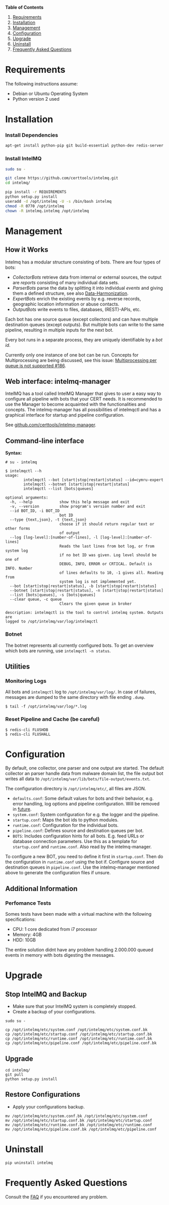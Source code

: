 **Table of Contents**

1. [Requirements](#requirements)
2. [Installation](#installation)
3. [Management](#management)
4. [Configuration](#configuration)
5. [Upgrade](#upgrade)
6. [Uninstall](#uninstall)
7. [Frequently Asked Questions](#faq)


<a name="requirements"></a>
# Requirements

The following instructions assume:

* Debian or Ubuntu Operating System
* Python version 2 used


<a name="installation"></a>
# Installation

### Install Dependencies

```bash
apt-get install python-pip git build-essential python-dev redis-server python-zmq python-pycurl libcurl4-gnutls-dev
```


### Install IntelMQ

```bash
sudo su -

git clone https://github.com/certtools/intelmq.git
cd intelmq/

pip install -r REQUIREMENTS
python setup.py install
useradd -d /opt/intelmq -U -s /bin/bash intelmq
chmod -R 0770 /opt/intelmq
chown -R intelmq.intelmq /opt/intelmq
```

<a name="management"></a>
# Management

## How it Works
Intelmq has a modular structure consisting of bots. There are four types of bots:

* *CollectorBots* retrieve data from internal or external sources, the output
are *reports* consisting of many individual data sets.
* *ParserBots* parse the data by splitting it into individual *events* and
giving them a defined structure, see also [Data-Harmonization](Data-Harmonization.md).
* *ExpertBots* enrich the existing events by e.g. reverse records, geographic location
information or abuse contacts.
* *OutputBots* write events to files, databases, (REST)-APIs, etc.

Each bot has one source queue (except collectors) and can have multiple
destination queues (except outputs). But multiple bots can write to the same
pipeline, resulting in multiple inputs for the next bot.

Every bot runs in a separate process, they are uniquely identifiable by a *bot id*.

Currently only one instance of one bot can be run. Concepts for Multiprocessing are
being discussed, see this issue:
[Multiprocessing per queue is not supported #186](https://github.com/certtools/intelmq/issues/186).


## Web interface: intelmq-manager

IntelMQ has a tool called IntelMQ Manager that gives to user a easy way to 
configure all pipeline with bots that your CERT needs. It is recommended to
use the Manager to become acquainted with the functionalities and concepts.
The intelmq-manager has all possibilities of intelmqctl and has a graphical
interface for startup and pipeline configuration.

See [github.com/certtools/intelmq-manager](https://github.com/certtools/intelmq-manager).

## Command-line interface

**Syntax:**

```
# su - intelmq

$ intelmqctl --h
usage: 
        intelmqctl --bot [start|stop|restart|status] --id=cymru-expert
        intelmqctl --botnet [start|stop|restart|status]
        intelmqctl --list [bots|queues]

optional arguments:
  -h, --help            show this help message and exit
  -v, --version         show program's version number and exit
  --id BOT_ID, -i BOT_ID
                        bot ID
  --type {text,json}, -t {text,json}
                        choose if it should return regular text or other forms
                        of output
  --log [log-level]:[number-of-lines], -l [log-level]:[number-of-lines]
                        Reads the last lines from bot log, or from system log
                        if no bot ID was given. Log level should be one of
                        DEBUG, INFO, ERROR or CRTICAL. Default is INFO. Number
                        of lines defaults to 10, -1 gives all. Reading from
                        system log is not implemented yet.
  --bot [start|stop|restart|status], -b [start|stop|restart|status]
  --botnet [start|stop|restart|status], -n [start|stop|restart|status]
  --list [bots|queues], -s [bots|queues]
  --clear queue, -c queue
                        Clears the given queue in broker

description: intelmqctl is the tool to control intelmq system. Outputs are
logged to /opt/intelmq/var/log/intelmqctl
```

### Botnet

The botnet represents all currently configured bots. To get an overview which
bots are running, use `intelmqctl -n status`.

## Utilities

### Monitoring Logs

All bots and `intelmqctl` log to `/opt/intelmq/var/log/`. In case of failures,
messages are dumped to the same directory with file ending `.dump`.

```
$ tail -f /opt/intelmq/var/log/*.log
```

### Reset Pipeline and Cache (be careful)

```
$ redis-cli FLUSHDB
$ redis-cli FLUSHALL
```

<a name="configuration"></a>
# Configuration

By default, one collector, one parser and one output are started. The default
collector an parser handle data from malware domain list, the file output bot
writes all data to `/opt/intelmq/var/lib/bots/file-output/events.txt`.

The configuration directory is `/opt/intelmq/etc/`, all files are JSON.

* `defaults.conf`: Some default values for bots and their behavior, e.g.
error handling, log options and pipeline configuration. Will be removed in
[future](https://github.com/certtools/intelmq/issues/267).
* `system.conf`: System configuration for e.g. the logger and the pipeline.
* `startup.conf`: Maps the bot ids to python modules.
* `runtime.conf`: Configuration for the individual bots.
* `pipeline.conf`: Defines source and destination queues per bot.
* `BOTS`: Includes configuration hints for all bots. E.g. feed URLs or
database connection parameters. Use this as a template for `startup.conf`
and `runtime.conf`. Also read by the intelmq-manager.

To configure a new BOT, you need to define it first in `startup.conf`.
Then do the configuration in `runtime.conf` using the bot if.
Configure source and destination queues in `pipeline.conf`.
Use the intelmq-manager mentioned above to generate the configuration files if unsure.

## Additional Information

### Perfomance Tests

Somes tests have been made with a virtual machine with 
the following specifications:

* CPU: 1 core dedicated from i7 processor
* Memory: 4GB
* HDD: 10GB

The entire solution didnt have any problem handling 2.000.000 
queued events in memory with bots digesting the messages.


<a name="upgrade"></a>
# Upgrade

## Stop IntelMQ and Backup

* Make sure that your IntelMQ system is completely stopped.
* Create a backup of your configurations.

```
sudo su -

cp /opt/intelmq/etc/system.conf /opt/intelmq/etc/system.conf.bk
cp /opt/intelmq/etc/startup.conf /opt/intelmq/etc/startup.conf.bk
cp /opt/intelmq/etc/runtime.conf /opt/intelmq/etc/runtime.conf.bk
cp /opt/intelmq/etc/pipeline.conf /opt/intelmq/etc/pipeline.conf.bk
```

## Upgrade

```
cd intelmq/
git pull
python setup.py install
```

## Restore Configurations

* Apply your configurations backup.

```
mv /opt/intelmq/etc/system.conf.bk /opt/intelmq/etc/system.conf
mv /opt/intelmq/etc/startup.conf.bk /opt/intelmq/etc/startup.conf
mv /opt/intelmq/etc/runtime.conf.bk /opt/intelmq/etc/runtime.conf
mv /opt/intelmq/etc/pipeline.conf.bk /opt/intelmq/etc/pipeline.conf
```


# Uninstall

<a name="uninstall"></a>
```
pip uninstall intelmq
```

<a name="faq"></a>
# Frequently Asked Questions

Consult the [FAQ](FAQ)
if you encountered any problem.
